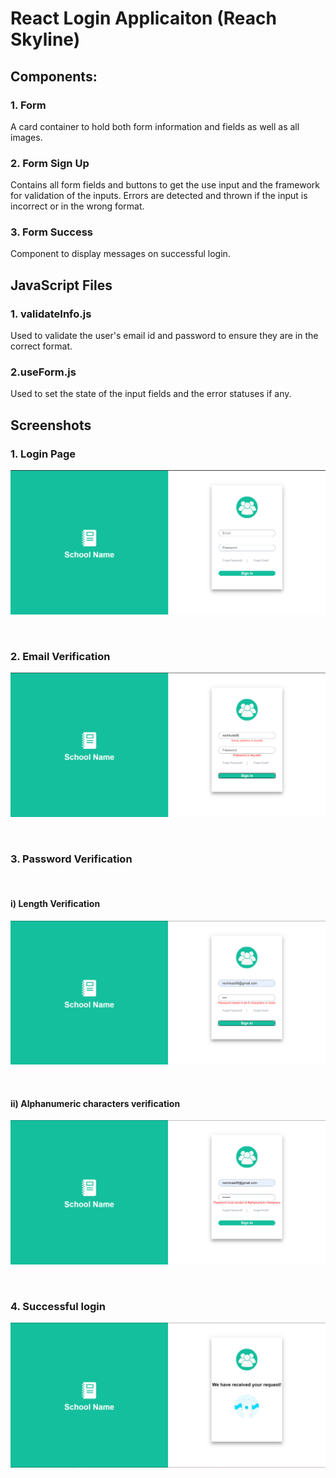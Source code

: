 # React Login Applicaiton (Reach Skyline)

## Components:

### 1. Form 
A card container to hold both form information and fields as well as all images. 

### 2. Form Sign Up
Contains all form fields and buttons to get the use input and the framework for validation of the inputs. Errors are detected and thrown if the input is incorrect or in the wrong format.

### 3. Form Success
Component to display messages on successful login.

## JavaScript Files

### 1. validateInfo.js
Used to validate the user's email id and password to ensure they are in the correct format.

### 2.useForm.js
Used to set the state of the input fields and the error statuses if any.

## Screenshots

### 1. Login Page
![Login](https://github.com/Srinivas-Natarajan/React-Login/blob/main/screenshots/login_page.png?raw=true)

<br/>

### 2. Email Verification
![Email](https://github.com/Srinivas-Natarajan/React-Login/blob/main/screenshots/email_validation.png?raw=true)

<br/>

### 3. Password Verification

<br/>

#### i) Length Verification
![Password_1](https://github.com/Srinivas-Natarajan/React-Login/blob/main/screenshots/password_1.png?raw=true)


<br/>

#### ii) Alphanumeric characters verification
![Password_2](https://github.com/Srinivas-Natarajan/React-Login/blob/main/screenshots/password_2.png?raw=true)


<br/>

### 4. Successful login
![Success](https://github.com/Srinivas-Natarajan/React-Login/blob/main/screenshots/success.png?raw=true)

